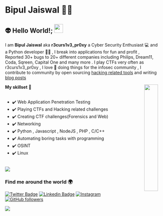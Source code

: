 #  Bipul Jaiswal 👨‍💻

## 👽 Hello World!; <img src="https://github.com/abhishekapk/abhishekapk/blob/master/Assests/Hi.gif" width="29px">

I am **Bipul Jaiswal** aka **r3curs1v3_pr0xy** a Cyber Security Enthusiast 💻 and a Python developer 👨‍💻 , I break into applications for fun and profit , Reported 30+ bugs to 20+ different companies including Philips, Dream11, Coda, Sqreen, Capital One and many more . I play CTFs very often as r3curs1v3_pr0xy , I love 💖 doing things for the infosec community , I contribute to community by open sourcing [hacking related tools](https://github.com/r3curs1v3_pr0xy/) and writing [blog posts](https://hackwithproxy.medium.com/)
 <p align="right">
 <img src="https://media.giphy.com/media/QHE5gWI0QjqF2/giphy.gif" width="30%" align="right">
 </p>
 
<b>My skillset</b> 🔧 <br><br>
- ✔️ Web Application Penetration Testing <br>
- ✔️ Playing CTFs and Hacking related challenges<br>
- ✔️ Creating CTF challenges(Forensics and Web)<br>
- ✔️ Networking <br>
- ✔️ Python , Javascript , NodeJS  , PHP , C/C++<br>
- ✔️ Automating boring tasks with programming <br>
- ✔️ OSINT <br>
- ✔️ Linux<br>
<br>
 <img src="https://github-readme-stats.vercel.app/api?username=r3curs1v3-pr0xy&theme=merko&show_icons=true" align="center">
<br>

### Find me around the world 🌍

[![Twitter Badge](https://img.shields.io/twitter/url?color=1ca0f1&label=%40hackw1thproxy&logo=twitter&logoColor=1ca0f1&style=for-the-badge&url=https%3A%2F%2Ftwitter.com%2Fhackw1thproxy)](https://twitter.com/hackw1thproxy) [![Linkedin Badge](https://img.shields.io/twitter/url?color=1ca0f1&label=BIPUL%20JAISWAL&logo=LinkedIn&logoColor=1ca0f1&style=for-the-badge&url=https%3A%2F%2Fwww.linkedin.com%2Fin%2Fbipuljaiswal1337)](https://www.linkedin.com/in/bipuljaiswal1337/) [![Instagram](https://img.shields.io/twitter/url?color=1ca0f1&label=hackwithproxy&logo=Instagram&logoColor=1ca0f1&style=for-the-badge&url=https%3A%2F%2Fwww.instagram.com%2Fhackwithproxy%2F)](https://www.instagram.com/hackwithproxy/)
[![GitHub followers](https://img.shields.io/twitter/url?color=1ca0f1&label=r3curs1v3-pr0xy&logo=github&logoColor=1ca0f1&style=for-the-badge&url=https%3A%2F%2Fgithub.com%2Fr3curs1v3-pr0xy%3Ftab%3Dfollowers)](https://github.com/r3curs1v3-pr0xy?tab=followers)


![](https://komarev.com/ghpvc/?username=r3curs1v3-pr0xy&color=brightgreen)
